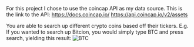 For this project I chose to use the coincap API as my data source.
This is the link to the API:
https://docs.coincap.io/
https://api.coincap.io/v2/assets

You are able to search up different crypto coins based off their tickers.
E.g. If you wanted to search up Bitcion, you would simply type BTC and press search, yielding this result:
![BTC](https://user-images.githubusercontent.com/94594709/183372388-ed058c70-5ea4-429c-bab7-bf916eb51feb.png)
